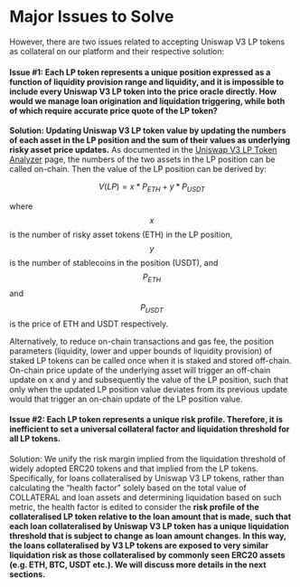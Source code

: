 # Major Issues to Solve

However, there are two issues related to accepting Uniswap V3 LP tokens as collateral on our platform and their respective solution:

#### **Issue #1:** Each LP token represents a unique position expressed as a function of liquidity provision range and liquidity, and it is impossible to include every Uniswap V3 LP token into the price oracle directly. How would we manage loan origination and liquidation triggering, while both of which require accurate price quote of the LP token?

**Solution: Updating Uniswap V3 LP token value by updating the numbers of each asset in the LP position and the sum of their values as underlying risky asset price updates.** As documented in the [Uniswap V3 LP Token Analyzer](https://www.notion.so/Uniswap-V3-LP-Token-Analyzer-0caa7b151d26446eab70a1f38ed17d6b) page, the numbers of the two assets in the LP position can be called on-chain. Then the value of the LP position can be derived by:

$$
\begin{equation} V(LP)=x*P_{ETH}+y*P_{USDT} \end{equation}
$$

where $$x$$ is the number of risky asset tokens (ETH) in the LP position, $$y$$ is the number of stablecoins in the position (USDT), and $$P_{ETH}$$ and $$P_{USDT}$$ is the price of ETH and USDT respectively.

Alternatively, to reduce on-chain transactions and gas fee, the position parameters (liquidity, lower and upper bounds of liquidity provision) of staked LP tokens can be called once when it is staked and stored off-chain. On-chain price update of the underlying asset will trigger an off-chain update on x and y and subsequently the value of the LP position, such that only when the updated LP position value deviates from its previous update would that trigger an on-chain update of the LP position value.

#### **Issue #2:** Each LP token represents a unique risk profile. Therefore, it is inefficient to set a universal collateral factor and liquidation threshold for all LP tokens.

Solution: We unify the risk margin implied from the liquidation threshold of widely adopted ERC20 tokens and that implied from the LP tokens. Specifically, for loans collateralised by Uniswap V3 LP tokens, rather than calculating the “health factor” solely based on the total value of COLLATERAL and loan assets and determining liquidation based on such metric, the health factor is edited to consider the **risk profile of the collateralised LP token relative to the loan amount that is made,** **such that each loan collateralised by Uniswap V3 LP token has a unique liquidation threshold that is subject to change as loan amount changes. In this way, the loans collateralised by V3 LP tokens are exposed to very similar liquidation risk as those collateralised by commonly seen ERC20 assets (e.g. ETH, BTC, USDT etc.). We will discuss more details in the next sections.**
